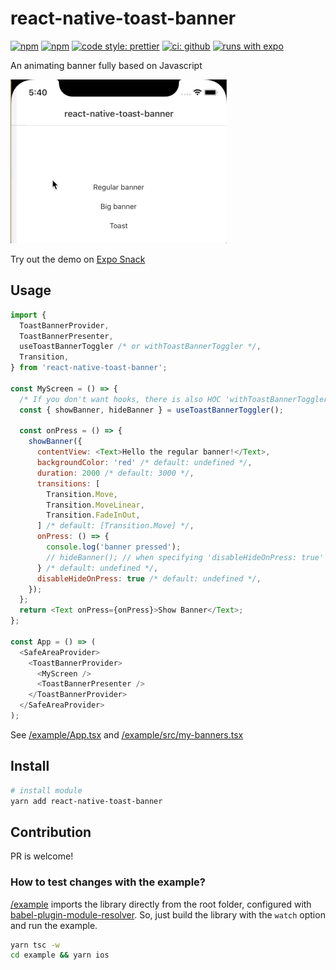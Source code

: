 # react-native-toast-banner

[![npm](https://img.shields.io/npm/v/react-native-toast-banner.svg)](https://www.npmjs.com/package/react-native-toast-banner) [![npm](https://img.shields.io/npm/dm/react-native-toast-banner.svg)](https://www.npmjs.com/package/react-native-toast-banner)
[![code style: prettier](https://img.shields.io/badge/code_style-prettier-ff69b4.svg)](https://github.com/prettier/prettier)
[![ci: github](https://github.com/benevbright/react-native-toast-banner/workflows/CI/badge.svg)](https://github.com/benevbright/react-native-toast-banner/actions?query=workflow%3ACI) [![runs with expo](https://img.shields.io/badge/Runs%20with%20Expo-4630EB.svg?logo=EXPO&labelColor=f3f3f3&logoColor=000)](https://expo.io/)

An animating banner fully based on Javascript

<img src="docs/demo.gif?raw=true">

Try out the demo on [Expo Snack](https://snack.expo.io/@benevbright/react-native-toast-banner)

## Usage

```js
import {
  ToastBannerProvider,
  ToastBannerPresenter,
  useToastBannerToggler /* or withToastBannerToggler */,
  Transition,
} from 'react-native-toast-banner';

const MyScreen = () => {
  /* If you don't want hooks, there is also HOC 'withToastBannerToggler' */
  const { showBanner, hideBanner } = useToastBannerToggler();

  const onPress = () => {
    showBanner({
      contentView: <Text>Hello the regular banner!</Text>,
      backgroundColor: 'red' /* default: undefined */,
      duration: 2000 /* default: 3000 */,
      transitions: [
        Transition.Move,
        Transition.MoveLinear,
        Transition.FadeInOut,
      ] /* default: [Transition.Move] */,
      onPress: () => {
        console.log('banner pressed');
        // hideBanner(); // when specifying 'disableHideOnPress: true'
      } /* default: undefined */,
      disableHideOnPress: true /* default: undefined */,
    });
  };
  return <Text onPress={onPress}>Show Banner</Text>;
};

const App = () => (
  <SafeAreaProvider>
    <ToastBannerProvider>
      <MyScreen />
      <ToastBannerPresenter />
    </ToastBannerProvider>
  </SafeAreaProvider>
);
```

See [/example/App.tsx](example/App.tsx) and [/example/src/my-banners.tsx](example/src/my-banners.tsx)

## Install

```bash
# install module
yarn add react-native-toast-banner
```

## Contribution

PR is welcome!

### How to test changes with the example?

[/example](example) imports the library directly from the root folder, configured with [babel-plugin-module-resolver](example/babel.config.js#L10).
So, just build the library with the `watch` option and run the example.

```bash
yarn tsc -w
cd example && yarn ios
```
